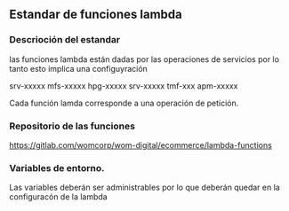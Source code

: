 ## Estandar de funciones lambda

### Descrioción del estandar

las funciones lambda están dadas por las operaciones de servicios por lo tanto esto implica una configuyración

srv-xxxxx
mfs-xxxxx
hpg-xxxxx
srv-xxxxx
tmf-xxx
apm-xxxxx

Cada función lamda corresponde a una operación de petición. 

### Repositorio de las funciones

https://gitlab.com/womcorp/wom-digital/ecommerce/lambda-functions


### Variables de entorno.

Las variables deberán ser administrables por lo que deberán quedar en la configuracón de la lambda